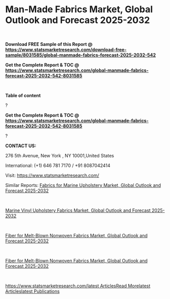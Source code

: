 <h1>Man-Made Fabrics Market, Global Outlook and Forecast 2025-2032</h1><br/><p><strong>Download FREE Sample of this Report @ <a href="https://www.statsmarketresearch.com/download-free-sample/8031585/global-manmade-fabrics-forecast-2025-2032-542">https://www.statsmarketresearch.com/download-free-sample/8031585/global-manmade-fabrics-forecast-2025-2032-542</a></strong></p>
 
 
 
 <div><b>Get the Complete Report & TOC @ <a href="https://www.statsmarketresearch.com/global-manmade-fabrics-forecast-2025-2032-542-8031585">https://www.statsmarketresearch.com/global-manmade-fabrics-forecast-2025-2032-542-8031585</a></b></div>
 
 
 
 <p><br />
 
 <b>Table of content</b></p>
 
 
 
 <p>? </p>
 
 
 
 <div><b>Get the Complete Report & TOC @ <a href="https://www.statsmarketresearch.com/global-manmade-fabrics-forecast-2025-2032-542-8031585">https://www.statsmarketresearch.com/global-manmade-fabrics-forecast-2025-2032-542-8031585</a></b></div>
 
 
 
 <p>? </p>
 
 
 
 <p><b>CONTACT US:</b><br />
 
 276 5th Avenue, New York , NY 10001,United States<br />
 
 International: (+1) 646 781 7170 / +91 8087042414<br />
 
 Visit: <a href="https://www.statsmarketresearch.com/">https://www.statsmarketresearch.com/</a><br />
 
 Similar Reports: <a href="https://www.statsmarketresearch.com/global-manmade-fabrics-forecast-2025-2032-542-8031585">Fabrics for Marine Upholstery Market, Global Outlook and Forecast 2025-2032</a><br />
 
 <br />
 
 <a href="https://www.statsmarketresearch.com/global-manmade-fabrics-forecast-2025-2032-542-8031585">Marine Vinyl Upholstery Fabrics Market, Global Outlook and Forecast 2025-2032</a><br />
 
 <br />
 
 <a href="https://www.statsmarketresearch.com/global-manmade-fabrics-forecast-2025-2032-542-8031585">Fiber for Melt-Blown Nonwoven Fabrics Market, Global Outlook and Forecast 2025-2032 </a><br />
 
 <br />
 
 <a href="https://www.statsmarketresearch.com/global-manmade-fabrics-forecast-2025-2032-542-8031585">Fiber for Melt-Blown Nonwoven Fabrics Market, Global Outlook and Forecast 2025-2032 </a><br />
 
 <br />
 
 <a href="https://gyeongbokgung.com">https://www.statsmarketresearch.com/</a><a href="https://hallyeomaritime.com">latest Articles</a><a href="https://jingwansa.com">Read More</a><a href="https://nguoiviet.jp/">latest Articles</a><a href="https://www.intelmarketresearch.com/">latest Publications</a></p>